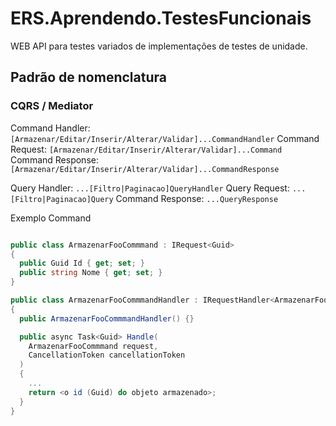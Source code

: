 # ERS.Aprendendo.TestesFuncionais
WEB API para testes variados de implementações de testes de unidade.

## Padrão de nomenclatura

### CQRS / Mediator

Command Handler: `[Armazenar/Editar/Inserir/Alterar/Validar]...CommandHandler`
Command Request: `[Armazenar/Editar/Inserir/Alterar/Validar]...Command`
Command Response: `[Armazenar/Editar/Inserir/Alterar/Validar]...CommandResponse`

Query Handler: `...[Filtro|Paginacao]QueryHandler`
Query Request: `...[Filtro|Paginacao]Query`
Command Response: `...QueryResponse`

Exemplo Command

```cs

public class ArmazenarFooCommmand : IRequest<Guid>
{
  public Guid Id { get; set; }
  public string Nome { get; set; }
}

public class ArmazenarFooCommmandHandler : IRequestHandler<ArmazenarFooCommmand, Guid>
{
  public ArmazenarFooCommmandHandler() {}

  public async Task<Guid> Handle(
    ArmazenarFooCommmand request,
    CancellationToken cancellationToken
  )
  {
    ...
    return <o id (Guid) do objeto armazenado>;
  }
}

```

